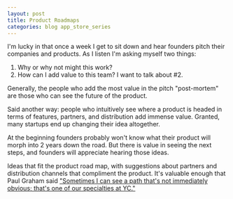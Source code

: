 ```yaml
---
layout: post
title: Product Roadmaps
categories: blog app_store_series
---
```


 I'm lucky in that once a week I get to sit down and hear founders pitch their companies and products. As I listen I'm asking myself two things:
 
 1. Why or why not might this work? 
 2. How can I add value to this team? I want to talk about #2. 
 
Generally, the people who add the most value in the pitch "post-mortem" are those who can see the future of the product. 
 
Said another way: people who intuitively see where a product is headed in terms of features, partners, and distribution add immense value. Granted, many startups end up changing their idea altogether. 

At the beginning founders probably won't know what their product will morph into 2 years down the road. But there is value in seeing the next steps, and founders will appreciate hearing those ideas. 

Ideas that fit the product road map, with suggestions about partners and distribution channels that compliment the product. It's valuable enough that Paul Graham said ["Sometimes I can see a path that's not immediately obvious; that's one of our specialties at YC."][1]

 [1]: http://paulgraham.com/startupideas.html
